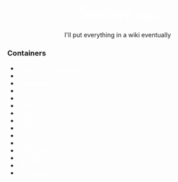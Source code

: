 <a style="color:white" href="https://sppongy.com"><h1 align="center"><sup>S</sup>ppongy<sub>.com</sub></h1></a>
<p align="center"> I'll put everything in a wiki eventually</p>

### Containers
- <a style="color:white" href="https://github.com/NginxProxyManager/nginx-proxy-manager">Nginx Proxy Manager</a>
- <a style="color:white" href="https://github.com/linuxserver/docker-wireguard">Wireguard</a>
- <a style="color:white" href="https://github.com/dani-garcia/vaultwarden">Vaultwarden</a>
- <a style="color:white" href="https://github.com/jellyfin/jellyfin">Jellyfin</a>
- <a style="color:white" href="https://github.com/Fallenbagel/jellyseerr">Jellyseerr</a>
- <a style="color:white" href="https://github.com/Kareadita/Kavita">Kavita</a>
- <a style="color:white" href="https://github.com/Sonarr/Sonarr">Sonarr</a>
- <a style="color:white" href="https://github.com/Radarr/Radarr/">Radarr</a>
- <a style="color:white" href="https://github.com/Prowlarr/Prowlarr">Prowlarr</a>
- <a style="color:white" href="https://github.com/morpheus65535/bazarr">Bazarr</a>
- <a style="color:white" href="https://github.com/kiranshila/Doplarr">Doplarr</a>
- <a style="color:white" href="https://github.com/qbittorrent/qBittorrent">qBittorrent</a>
- <a style="color:white" href="https://github.com/sabnzbd/sabnzbd">sabNZBD</a>
- <a style="color:white" href="https://github.com/go-gitea/gitea">Gitea</a>
- <a style="color:white" href="https://github.com/benphelps/homepage">Homepage</a>
